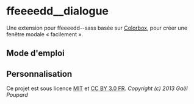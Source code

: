 ffeeeedd__dialogue
===================

Une extension pour ffeeeedd--sass basée sur [Colorbox](http://www.jacklmoore.com/colorbox/), pour créer une fenêtre modale « facilement ».

Mode d'emploi
-------------



Personnalisation
----------------



Ce projet est sous licence [MIT](http://opensource.org/licenses/MIT "The MIT licence") et [CC BY 3.0 FR](http://creativecommons.org/licenses/by/3.0/fr/ "Explications de la licence").
*Copyright (c) 2013 Gaël Poupard*
